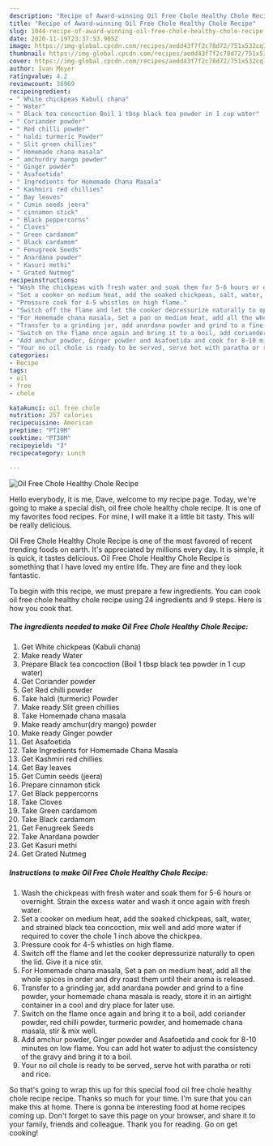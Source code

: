 ```yaml
---
description: "Recipe of Award-winning Oil Free Chole Healthy Chole Recipe"
title: "Recipe of Award-winning Oil Free Chole Healthy Chole Recipe"
slug: 1044-recipe-of-award-winning-oil-free-chole-healthy-chole-recipe
date: 2020-11-19T23:37:53.905Z
image: https://img-global.cpcdn.com/recipes/aedd43f7f2c78d72/751x532cq70/oil-free-chole-healthy-chole-recipe-recipe-main-photo.jpg
thumbnail: https://img-global.cpcdn.com/recipes/aedd43f7f2c78d72/751x532cq70/oil-free-chole-healthy-chole-recipe-recipe-main-photo.jpg
cover: https://img-global.cpcdn.com/recipes/aedd43f7f2c78d72/751x532cq70/oil-free-chole-healthy-chole-recipe-recipe-main-photo.jpg
author: Ivan Meyer
ratingvalue: 4.2
reviewcount: 36969
recipeingredient:
- " White chickpeas Kabuli chana"
- " Water"
- " Black tea concoction Boil 1 tbsp black tea powder in 1 cup water"
- " Coriander powder"
- " Red chilli powder"
- " haldi turmeric Powder"
- " Slit green chillies"
- " Homemade chana masala"
- " amchurdry mango powder"
- " Ginger powder"
- " Asafoetida"
- " Ingredients for Homemade Chana Masala"
- " Kashmiri red chillies"
- " Bay leaves"
- " Cumin seeds jeera"
- " cinnamon stick"
- " Black peppercorns"
- " Cloves"
- " Green cardamom"
- " Black cardamom"
- " Fenugreek Seeds"
- " Anardana powder"
- " Kasuri methi"
- " Grated Nutmeg"
recipeinstructions:
- "Wash the chickpeas with fresh water and soak them for 5-6 hours or overnight. Strain the excess water and wash it once again with fresh water."
- "Set a cooker on medium heat, add the soaked chickpeas, salt, water, and strained black tea concoction, mix well and add more water if required to cover the chole 1 inch above the chickpea."
- "Pressure cook for 4-5 whistles on high flame."
- "Switch off the flame and let the cooker depressurize naturally to open the lid. Give it a nice stir."
- "For Homemade chana masala, Set a pan on medium heat, add all the whole spices in order and dry roast them until their aroma is released."
- "Transfer to a grinding jar, add anardana powder and grind to a fine powder, your homemade chana masala is ready, store it in an airtight container in a cool and dry place for later use."
- "Switch on the flame once again and bring it to a boil, add coriander powder, red chilli powder, turmeric powder, and homemade chana masala, stir &amp; mix well."
- "Add amchur powder, Ginger powder and Asafoetida and cook for 8-10 minutes on low flame. You can add hot water to adjust the consistency of the gravy and bring it to a boil."
- "Your no oil chole is ready to be served, serve hot with paratha or roti and rice."
categories:
- Recipe
tags:
- oil
- free
- chole

katakunci: oil free chole 
nutrition: 257 calories
recipecuisine: American
preptime: "PT19M"
cooktime: "PT38M"
recipeyield: "3"
recipecategory: Lunch

---
```



![Oil Free Chole Healthy Chole Recipe](https://img-global.cpcdn.com/recipes/aedd43f7f2c78d72/751x532cq70/oil-free-chole-healthy-chole-recipe-recipe-main-photo.jpg)

Hello everybody, it is me, Dave, welcome to my recipe page. Today, we're going to make a special dish, oil free chole healthy chole recipe. It is one of my favorites food recipes. For mine, I will make it a little bit tasty. This will be really delicious.



Oil Free Chole Healthy Chole Recipe is one of the most favored of recent trending foods on earth. It's appreciated by millions every day. It is simple, it is quick, it tastes delicious. Oil Free Chole Healthy Chole Recipe is something that I have loved my entire life. They are fine and they look fantastic.


To begin with this recipe, we must prepare a few ingredients. You can cook oil free chole healthy chole recipe using 24 ingredients and 9 steps. Here is how you cook that.

<!--inarticleads1-->

##### The ingredients needed to make Oil Free Chole Healthy Chole Recipe:

1. Get  White chickpeas (Kabuli chana)
1. Make ready  Water
1. Prepare  Black tea concoction (Boil 1 tbsp black tea powder in 1 cup water)
1. Get  Coriander powder
1. Get  Red chilli powder
1. Take  haldi (turmeric) Powder
1. Make ready  Slit green chillies
1. Take  Homemade chana masala
1. Make ready  amchur(dry mango) powder
1. Make ready  Ginger powder
1. Get  Asafoetida
1. Take  Ingredients for Homemade Chana Masala
1. Get  Kashmiri red chillies
1. Get  Bay leaves
1. Get  Cumin seeds (jeera)
1. Prepare  cinnamon stick
1. Get  Black peppercorns
1. Take  Cloves
1. Take  Green cardamom
1. Take  Black cardamom
1. Get  Fenugreek Seeds
1. Take  Anardana powder
1. Get  Kasuri methi
1. Get  Grated Nutmeg




<!--inarticleads2-->

##### Instructions to make Oil Free Chole Healthy Chole Recipe:

1. Wash the chickpeas with fresh water and soak them for 5-6 hours or overnight. Strain the excess water and wash it once again with fresh water.
1. Set a cooker on medium heat, add the soaked chickpeas, salt, water, and strained black tea concoction, mix well and add more water if required to cover the chole 1 inch above the chickpea.
1. Pressure cook for 4-5 whistles on high flame.
1. Switch off the flame and let the cooker depressurize naturally to open the lid. Give it a nice stir.
1. For Homemade chana masala, Set a pan on medium heat, add all the whole spices in order and dry roast them until their aroma is released.
1. Transfer to a grinding jar, add anardana powder and grind to a fine powder, your homemade chana masala is ready, store it in an airtight container in a cool and dry place for later use.
1. Switch on the flame once again and bring it to a boil, add coriander powder, red chilli powder, turmeric powder, and homemade chana masala, stir &amp; mix well.
1. Add amchur powder, Ginger powder and Asafoetida and cook for 8-10 minutes on low flame. You can add hot water to adjust the consistency of the gravy and bring it to a boil.
1. Your no oil chole is ready to be served, serve hot with paratha or roti and rice.




So that's going to wrap this up for this special food oil free chole healthy chole recipe recipe. Thanks so much for your time. I'm sure that you can make this at home. There is gonna be interesting food at home recipes coming up. Don't forget to save this page on your browser, and share it to your family, friends and colleague. Thank you for reading. Go on get cooking!
